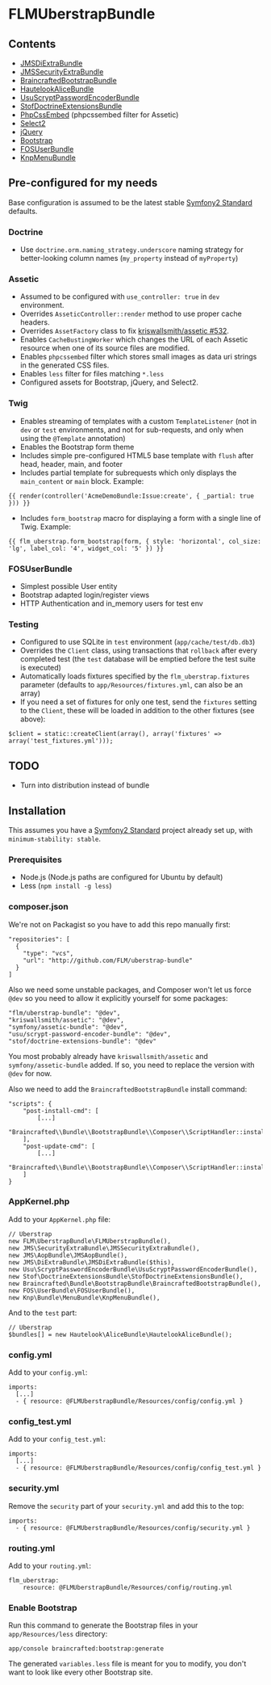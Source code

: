 # FLMUberstrapBundle

## Contents

- [JMSDiExtraBundle](https://github.com/schmittjoh/JMSDiExtraBundle)
- [JMSSecurityExtraBundle](https://github.com/schmittjoh/JMSSecurityExtraBundle)
- [BraincraftedBootstrapBundle](https://github.com/braincrafted/bootstrap-bundle)
- [HautelookAliceBundle](https://github.com/hautelook/AliceBundle)
- [UsuScryptPasswordEncoderBundle](https://github.com/andreausu/UsuScryptPasswordEncoderBundle)
- [StofDoctrineExtensionsBundle](https://github.com/stof/StofDoctrineExtensionsBundle)
- [PhpCssEmbed](https://github.com/krichprollsch/phpCssEmbed) (phpcssembed filter for Assetic)
- [Select2](https://github.com/ivaynberg/select2)
- [jQuery](https://github.com/components/jquery)
- [Bootstrap](https://github.com/components/bootstrap)
- [FOSUserBundle](https://github.com/FriendsOfSymfony/FOSUserBundle)
- [KnpMenuBundle](https://github.com/KnpLabs/KnpMenuBundle)

## Pre-configured for my needs

Base configuration is assumed to be the latest stable [Symfony2 Standard](https://github.com/symfony/symfony-standard) defaults.

### Doctrine

- Use `doctrine.orm.naming_strategy.underscore` naming strategy for better-looking column names (`my_property` instead of `myProperty`)

### Assetic

- Assumed to be configured with `use_controller: true` in `dev` environment.
- Overrides `AsseticController::render` method to use proper cache headers.
- Overrides `AssetFactory` class to fix [kriswallsmith/assetic #532](https://github.com/kriswallsmith/assetic/issues/532).
- Enables `CacheBustingWorker` which changes the URL of each Assetic resource when one of its source files are modified.
- Enables `phpcssembed` filter which stores small images as data uri strings in the generated CSS files.
- Enables `less` filter for files matching `*.less`
- Configured assets for Bootstrap, jQuery, and Select2.

### Twig

- Enables streaming of templates with a custom `TemplateListener` (not in `dev` or `test` environments, and not for sub-requests, and only when using the `@Template` annotation)
- Enables the Bootstrap form theme
- Includes simple pre-configured HTML5 base template with `flush` after head, header, main, and footer
- Includes partial template for subrequests which only displays the `main_content` or `main` block. Example:
```
{{ render(controller('AcmeDemoBundle:Issue:create', { _partial: true })) }}
```
- Includes `form_bootstrap` macro for displaying a form with a single line of Twig. Example:
```
{{ flm_uberstrap.form_bootstrap(form, { style: 'horizontal', col_size: 'lg', label_col: '4', widget_col: '5' }) }}
```

### FOSUserBundle

- Simplest possible User entity
- Bootstrap adapted login/register views
- HTTP Authentication and in_memory users for test env

### Testing

- Configured to use SQLite in `test` environment (`app/cache/test/db.db3`)
- Overrides the `Client` class, using transactions that `rollback` after every completed test (the `test` database will be emptied before the test suite is executed)
- Automatically loads fixtures specified by the `flm_uberstrap.fixtures` parameter (defaults to `app/Resources/fixtures.yml`, can also be an array)
- If you need a set of fixtures for only one test, send the `fixtures` setting to the `Client`, these will be loaded in addition to the other fixtures (see above):
```
$client = static::createClient(array(), array('fixtures' => array('test_fixtures.yml')));
```

## TODO

- Turn into distribution instead of bundle

## Installation

This assumes you have a [Symfony2 Standard](https://github.com/symfony/symfony-standard) project already set up, with `minimum-stability: stable`.

### Prerequisites

- Node.js (Node.js paths are configured for Ubuntu by default)
- Less (`npm install -g less`)

### composer.json

We're not on Packagist so you have to add this repo manually first:

    "repositories": [
      {
        "type": "vcs",
        "url": "http://github.com/FLM/uberstrap-bundle"
      }
    ]

Also we need some unstable packages, and Composer won't let us force `@dev` so you need to allow it explicitly yourself for some packages:

    "flm/uberstrap-bundle": "@dev",
    "kriswallsmith/assetic": "@dev",
    "symfony/assetic-bundle": "@dev",
    "usu/scrypt-password-encoder-bundle": "@dev",
    "stof/doctrine-extensions-bundle": "@dev"

You most probably already have `kriswallsmith/assetic` and `symfony/assetic-bundle` added. If so, you need to replace the version with `@dev` for now.

Also we need to add the `BraincraftedBootstrapBundle` install command:

    "scripts": {
        "post-install-cmd": [
            [...]
            "Braincrafted\\Bundle\\BootstrapBundle\\Composer\\ScriptHandler::install"
        ],
        "post-update-cmd": [
            [...]
            "Braincrafted\\Bundle\\BootstrapBundle\\Composer\\ScriptHandler::install"
        ]
    }

### AppKernel.php

Add to your `AppKernel.php` file:

    // Uberstrap
    new FLM\UberstrapBundle\FLMUberstrapBundle(),
    new JMS\SecurityExtraBundle\JMSSecurityExtraBundle(),
    new JMS\AopBundle\JMSAopBundle(),
    new JMS\DiExtraBundle\JMSDiExtraBundle($this),
    new Usu\ScryptPasswordEncoderBundle\UsuScryptPasswordEncoderBundle(),
    new Stof\DoctrineExtensionsBundle\StofDoctrineExtensionsBundle(),
    new Braincrafted\Bundle\BootstrapBundle\BraincraftedBootstrapBundle(),
    new FOS\UserBundle\FOSUserBundle(),
    new Knp\Bundle\MenuBundle\KnpMenuBundle(),

And to the `test` part:

    // Uberstrap
    $bundles[] = new Hautelook\AliceBundle\HautelookAliceBundle();
    
### config.yml

Add to your `config.yml`:

    imports:
      [...]
      - { resource: @FLMUberstrapBundle/Resources/config/config.yml }

### config_test.yml

Add to your `config_test.yml`:

    imports:
      [...]
      - { resource: @FLMUberstrapBundle/Resources/config/config_test.yml }

### security.yml

Remove the `security` part of your `security.yml` and add this to the top:

    imports:
      - { resource: @FLMUberstrapBundle/Resources/config/security.yml }

### routing.yml

Add to your `routing.yml`:

    flm_uberstrap:
        resource: @FLMUberstrapBundle/Resources/config/routing.yml

### Enable Bootstrap

Run this command to generate the Bootstrap files in your `app/Resources/less` directory:

    app/console braincrafted:bootstrap:generate

The generated `variables.less` file is meant for you to modify, you don't want to look like every other Bootstrap site.
